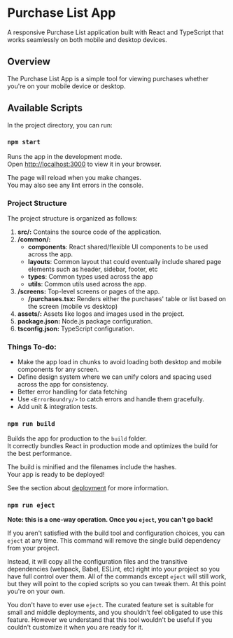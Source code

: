 # Purchase List App
A responsive Purchase List application built with React and TypeScript that works seamlessly on both mobile and desktop devices.

## Overview
The Purchase List App is a simple tool for viewing purchases whether you're on your mobile device or desktop. 

## Available Scripts

In the project directory, you can run:

### `npm start`

Runs the app in the development mode.\
Open [http://localhost:3000](http://localhost:3000) to view it in your browser.

The page will reload when you make changes.\
You may also see any lint errors in the console.

### Project Structure
The project structure is organized as follows:

1. **src/:** Contains the source code of the application.
2. **/common/:**
    - **components**: React shared/flexible UI components to be used across the app.
    - **layouts**: Common layout that could eventually include shared page elements such as header, sidebar, footer, etc
    - **types**: Common types used across the app
    - **utils**: Common utils used across the app.
3. **/screens:**  Top-level screens or pages of the app.
    - **/purchases.tsx:** Renders either the purchases' table or list based on the screen (mobile vs desktop)
4. **assets/:** Assets like logos and images used in the project.
5. **package.json:** Node.js package configuration.
6. **tsconfig.json:** TypeScript configuration.

### Things To-do:
- Make the app load in chunks to avoid loading both desktop and mobile components for any screen.
- Define design system where we can unify colors and spacing used across the app for consistency.
- Better error handling for data fetching
- Use `<ErrorBoundry/>` to catch errors and handle them gracefully.
- Add unit & integration tests.

### `npm run build`

Builds the app for production to the `build` folder.\
It correctly bundles React in production mode and optimizes the build for the best performance.

The build is minified and the filenames include the hashes.\
Your app is ready to be deployed!

See the section about [deployment](https://facebook.github.io/create-react-app/docs/deployment) for more information.

### `npm run eject`

**Note: this is a one-way operation. Once you `eject`, you can't go back!**

If you aren't satisfied with the build tool and configuration choices, you can `eject` at any time. This command will remove the single build dependency from your project.

Instead, it will copy all the configuration files and the transitive dependencies (webpack, Babel, ESLint, etc) right into your project so you have full control over them. All of the commands except `eject` will still work, but they will point to the copied scripts so you can tweak them. At this point you're on your own.

You don't have to ever use `eject`. The curated feature set is suitable for small and middle deployments, and you shouldn't feel obligated to use this feature. However we understand that this tool wouldn't be useful if you couldn't customize it when you are ready for it.
